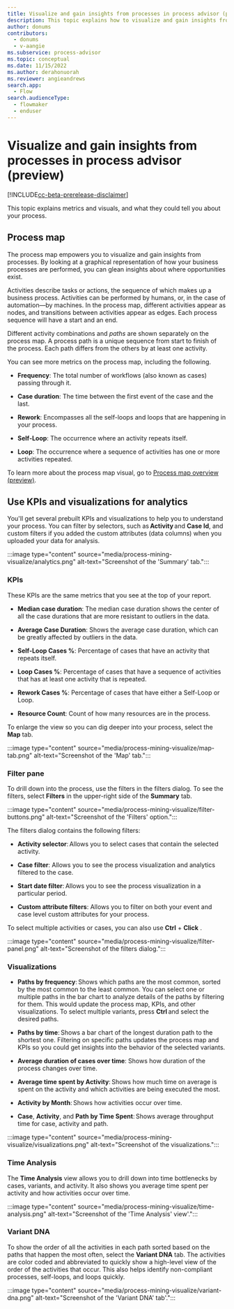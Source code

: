 ```yaml
---
title: Visualize and gain insights from processes in process advisor (preview) (contains video) | Microsoft Docs
description: This topic explains how to visualize and gain insights from processes with process mining in the process advisor feature in Power Automate.
author: donums
contributors:
  - donums
  - v-aangie 
ms.subservice: process-advisor
ms.topic: conceptual
ms.date: 11/15/2022
ms.author: derahonuorah
ms.reviewer: angieandrews
search.app: 
  - Flow
search.audienceType: 
  - flowmaker
  - enduser
---
```


# Visualize and gain insights from processes in process advisor (preview)

[!INCLUDE[cc-beta-prerelease-disclaimer](./includes/cc-beta-prerelease-disclaimer.md)]

This topic explains metrics and visuals, and what they could tell you about your process.

## Process map

The process map empowers you to visualize and gain insights from processes. By looking at a graphical representation of how your business processes are performed, you can glean insights about where opportunities exist.

Activities describe tasks or actions, the sequence of which makes up a business process. Activities can be performed by humans, or, in the case of automation—by machines. In the process map, different activities appear as nodes, and transitions between activities appear as edges. Each process sequence will have a start and an end.

Different activity combinations and *paths* are shown separately on the process map. A process path is a unique sequence from start to finish of the process. Each path differs from the others by at least one activity.

You can see more metrics on the process map, including the following.

- **Frequency**: The total number of workflows (also known as cases) passing through it.

- **Case duration**: The time between the first event of the case and the last.

- **Rework**: Encompasses all the self-loops and loops that are happening in your process.

- **Self-Loop**: The occurrence where an activity repeats itself.

- **Loop**: The occurrence where a sequence of activities has one or more activities repeated.

To learn more about the process map visual, go to [Process map overview (preview)](minit/process-map.md).

## Use KPIs and visualizations for analytics

You'll get several prebuilt KPIs and visualizations to help you to understand your process. You can filter by selectors, such as **Activity** and **Case Id**, and custom filters if you added the custom attributes (data columns) when you uploaded your data for analysis.

:::image type="content" source="media/process-mining-visualize/analytics.png" alt-text="Screenshot of the 'Summary' tab.":::

### KPIs

These KPIs are the same metrics that you see at the top of your report.

- **Median case duration**: The median case duration shows the center of all the case durations that are more resistant to outliers in the data.

- **Average Case Duration**: Shows the average case duration, which can be greatly affected by outliers in the data.

- **Self-Loop Cases %**: Percentage of cases that have an activity that repeats itself.

- **Loop Cases %**: Percentage of cases that have a sequence of activities that has at least one activity that is repeated.

- **Rework Cases %**: Percentage of cases that have either a Self-Loop or Loop.

- **Resource Count**: Count of how many resources are in the process.

To enlarge the view so you can dig deeper into your process, select the **Map** tab.

:::image type="content" source="media/process-mining-visualize/map-tab.png" alt-text="Screenshot of the 'Map' tab.":::

### Filter pane

To drill down into the process, use the filters in the filters dialog. To see the filters, select **Filters** in the upper-right side of the **Summary** tab.

:::image type="content" source="media/process-mining-visualize/filter-buttons.png" alt-text="Screenshot of the 'Filters' option.":::

The filters dialog contains the following filters:

- **Activity selector**: Allows you to select cases that contain the selected activity.

- **Case filter**: Allows you to see the process visualization and analytics filtered to the case.

- **Start date filter**: Allows you to see the process visualization in a particular period.

- **Custom attribute filters**: Allows you to filter on both your event and case level custom attributes for your process.

To select multiple activities or cases, you can also use **Ctrl** + **Click** .

:::image type="content" source="media/process-mining-visualize/filter-panel.png" alt-text="Screenshot of the filters dialog.":::

### Visualizations

- **Paths by frequency**: Shows which paths are the most common, sorted by the most common to the least common. You can select one or multiple paths in the bar chart to analyze details of the paths by filtering for them. This would update the process map, KPIs, and other visualizations. To select multiple variants, press **Ctrl** and select the desired paths.

- **Paths by time**: Shows a bar chart of the longest duration path to the shortest one. Filtering on specific paths updates the process map and KPIs so you could get insights into the behavior of the selected variants.

- **Average duration of cases over time**: Shows how duration of the process changes over time.

- **Average time spent by Activity**: Shows how much time on average is spent on the activity and which activities are being executed the most.

- **Activity by Month**: Shows how activities occur over time.

- **Case**, **Activity**, and **Path by Time Spent**: Shows average throughput time for case, activity and path.

:::image type="content" source="media/process-mining-visualize/visualizations.png" alt-text="Screenshot of the visualizations.":::

### Time Analysis

The **Time Analysis** view allows you to drill down into time bottlenecks by cases, variants, and activity. It also shows you average time spent per activity and how activities occur over time.

:::image type="content" source="media/process-mining-visualize/time-analysis.png" alt-text="Screenshot of the 'Time Analysis' view'.":::

### Variant DNA

To show the order of all the activities in each path sorted based on the paths that happen the most often, select the **Variant DNA** tab. The activities are color coded and abbreviated to quickly show a high-level view of the order of the activities that occur. This also helps identify non-compliant processes, self-loops, and loops quickly.

:::image type="content" source="media/process-mining-visualize/variant-dna.png" alt-text="Screenshot of the 'Variant DNA' tab'.":::